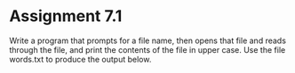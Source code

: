# Assignment 7.1
Write a program that prompts for a file name, then opens that file and reads through the file, and print the contents of the file in upper case. Use the file words.txt to produce the output below.
